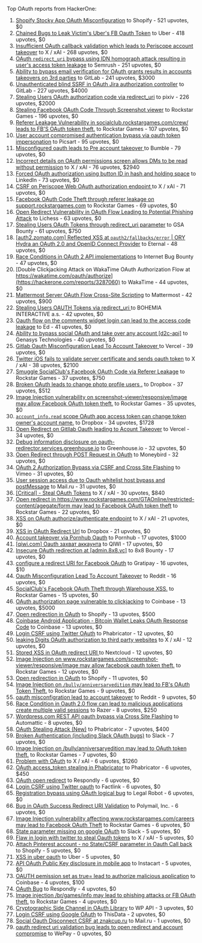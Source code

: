 Top OAuth reports from HackerOne:

1. [Shopify Stocky App OAuth Misconfiguration](https://hackerone.com/reports/740989) to Shopify - 521 upvotes, $0
2. [Chained Bugs to Leak Victim's Uber's FB Oauth Token](https://hackerone.com/reports/202781) to Uber - 418 upvotes, $0
3. [Insufficient OAuth callback validation which leads to Periscope account takeover](https://hackerone.com/reports/110293) to X / xAI - 268 upvotes, $0
4. [OAuth `redirect_uri` bypass using IDN homograph attack resulting in user's access token leakage](https://hackerone.com/reports/861940) to Semrush - 251 upvotes, $0
5. [Ability to bypass email verification for OAuth grants results in accounts takeovers on 3rd parties](https://hackerone.com/reports/922456) to GitLab - 241 upvotes, $3000
6. [Unauthenticated blind SSRF in OAuth Jira authorization controller](https://hackerone.com/reports/398799) to GitLab - 227 upvotes, $4000
7. [Stealing Users OAuth authorization code via redirect_uri](https://hackerone.com/reports/1861974) to pixiv - 226 upvotes, $2000
8. [Stealing Facebook OAuth Code Through Screenshot viewer](https://hackerone.com/reports/488269) to Rockstar Games - 196 upvotes, $0
9. [Referer Leakage Vulnerability in  socialclub.rockstargames.com/crew/ leads to FB'S OAuth token theft.](https://hackerone.com/reports/787160) to Rockstar Games - 107 upvotes, $0
10. [User account compromised authentication bypass via oauth token impersonation](https://hackerone.com/reports/739321) to Picsart - 95 upvotes, $0
11. [Misconfigured oauth leads to Pre account takeover ](https://hackerone.com/reports/1074047) to Bumble - 79 upvotes, $0
12. [Incorrect details on OAuth permissions screen allows DMs to be read without permission](https://hackerone.com/reports/434763) to X / xAI - 76 upvotes, $2940
13. [Forced OAuth authorization using button ID in hash and holding space](https://hackerone.com/reports/2649615) to LinkedIn - 73 upvotes, $0
14. [CSRF on Periscope Web OAuth authorization endpoint ](https://hackerone.com/reports/215381) to X / xAI - 71 upvotes, $0
15. [Facebook OAuth Code Theft through referer leakage on support.rockstargames.com](https://hackerone.com/reports/482743) to Rockstar Games - 69 upvotes, $0
16. [Open Redirect Vulnerability in OAuth Flow Leading to Potential Phishing Attack](https://hackerone.com/reports/3099816) to Lichess - 63 upvotes, $0
17. [Stealing Users OAuth Tokens through redirect_uri parameter](https://hackerone.com/reports/665651) to GSA Bounty - 61 upvotes, $750
18. [[auth2.zomato.com] Reflected XSS at `oauth2/fallbacks/error` | ORY Hydra an OAuth 2.0 and OpenID Connect Provider](https://hackerone.com/reports/456333) to Eternal - 48 upvotes, $0
19. [Race Conditions in OAuth 2 API implementations](https://hackerone.com/reports/55140) to Internet Bug Bounty - 47 upvotes, $0
20. [Double Clickjacking Attack on WakaTime OAuth Authorization Flow at https://wakatime.com/oauth/authorize](https://hackerone.com/reports/3287060) to WakaTime - 44 upvotes, $0
21. [Mattermost Server OAuth Flow Cross-Site Scripting](https://hackerone.com/reports/1216203) to Mattermost - 42 upvotes, $900
22. [Stealing Users OAUTH Tokens via redirect_uri ](https://hackerone.com/reports/405100) to BOHEMIA INTERACTIVE a.s. - 42 upvotes, $0
23. [Oauth flow on the comments widget login can lead to the access code leakage](https://hackerone.com/reports/292783) to Ed - 41 upvotes, $0
24. [Ability to bypass social OAuth and take over any account [d2c-api]](https://hackerone.com/reports/729960) to Genasys Technologies - 40 upvotes, $0
25. [Gitlab Oauth Misconfiguration Lead To Account Takeover ](https://hackerone.com/reports/541701) to Vercel - 39 upvotes, $0
26. [Twitter iOS fails to validate server certificate and sends oauth token](https://hackerone.com/reports/168538) to X / xAI - 38 upvotes, $2100
27. [Smuggle SocialClub's Facebook OAuth Code via Referer Leakage](https://hackerone.com/reports/342709) to Rockstar Games - 37 upvotes, $750
28. [Broken OAuth leads to change photo profile users .](https://hackerone.com/reports/642475) to Dropbox - 37 upvotes, $512
29. [Image Injection vulnerability on screenshot-viewer/responsive/image may allow Facebook OAuth token theft.](https://hackerone.com/reports/655288) to Rockstar Games - 35 upvotes, $0
30. [`account_info.read` scope OAuth app access token can change token owner's account name.](https://hackerone.com/reports/1031240) to Dropbox - 34 upvotes, $1728
31. [Open Redirect on Gitllab Oauth leading to Acount Takeover](https://hackerone.com/reports/677617) to Vercel - 34 upvotes, $0
32. [Debug information disclosure on oauth-redirector.services.greenhouse.io](https://hackerone.com/reports/315205) to Greenhouse.io - 32 upvotes, $0
33. [Open Redirect through POST Request in OAuth](https://hackerone.com/reports/1129761) to Moneybird - 32 upvotes, $0
34. [OAuth 2 Authorization Bypass via CSRF and Cross Site Flashing](https://hackerone.com/reports/136582) to Vimeo - 31 upvotes, $0
35. [User session access due to Oauth whitelist host bypass and postMessage](https://hackerone.com/reports/875938) to Mail.ru - 31 upvotes, $0
36. [[Critical] - Steal OAuth Tokens](https://hackerone.com/reports/131202) to X / xAI - 30 upvotes, $840
37. [Open redirect in https://www.rockstargames.com/GTAOnline/restricted-content/agegate/form may lead to Facebook OAuth token theft](https://hackerone.com/reports/798121) to Rockstar Games - 22 upvotes, $0
38. [XSS on OAuth authorize/authenticate endpoint](https://hackerone.com/reports/87040) to X / xAI - 21 upvotes, $0
39. [XSS in OAuth Redirect Url](https://hackerone.com/reports/163707) to Dropbox - 21 upvotes, $0
40. [Account takeover via Pornhub Oauth](https://hackerone.com/reports/192648) to Pornhub - 17 upvotes, $1000
41. [[qiwi.com] Oauth захват аккаунта](https://hackerone.com/reports/159507) to QIWI - 17 upvotes, $0
42. [Insecure OAuth redirection at [admin.8x8.vc]](https://hackerone.com/reports/770548) to 8x8 Bounty - 17 upvotes, $0
43. [configure a redirect URI for Facebook OAuth](https://hackerone.com/reports/140432) to Gratipay - 16 upvotes, $10
44. [Oauth Misconfiguration Lead To Account Takeover](https://hackerone.com/reports/1212374) to Reddit - 16 upvotes, $0
45. [SocialClub's Facebook OAuth Theft through Warehouse XSS.](https://hackerone.com/reports/316948) to Rockstar Games - 15 upvotes, $0
46. [OAuth authorization page vulnerable to clickjacking](https://hackerone.com/reports/65825) to Coinbase - 13 upvotes, $5000
47. [Open redirection in OAuth](https://hackerone.com/reports/55525) to Shopify - 13 upvotes, $500
48. [Coinbase Android Application - Bitcoin Wallet Leaks OAuth Response Code](https://hackerone.com/reports/5314) to Coinbase - 13 upvotes, $0
49. [Login CSRF using Twitter OAuth](https://hackerone.com/reports/2228) to Phabricator - 12 upvotes, $0
50. [leaking Digits OAuth authorization to third party websites](https://hackerone.com/reports/166942) to X / xAI - 12 upvotes, $0
51. [Stored XSS in OAuth redirect URI ](https://hackerone.com/reports/261138) to Nextcloud - 12 upvotes, $0
52. [Image Injection on www.rockstargames.com/screenshot-viewer/responsive/image may allow facebook oauth token theft.](https://hackerone.com/reports/497655) to Rockstar Games - 12 upvotes, $0
53. [Open redirection in OAuth](https://hackerone.com/reports/405697) to Shopify - 11 upvotes, $0
54. [Image Injection on `/bully/anniversaryedition` may lead to FB's OAuth Token Theft.](https://hackerone.com/reports/659784) to Rockstar Games - 9 upvotes, $0
55. [oauth misconfigration lead to account takeover](https://hackerone.com/reports/1815463) to Reddit - 9 upvotes, $0
56. [Race Condition in Oauth 2.0 flow can lead to malicious applications create multiple valid sessions](https://hackerone.com/reports/699112) to Razer - 8 upvotes, $250
57. [Wordpress.com REST API oauth bypass via Cross Site Flashing](https://hackerone.com/reports/176308) to Automattic - 8 upvotes, $0
58. [OAuth Stealing Attack (New)](https://hackerone.com/reports/3930) to Phabricator - 7 upvotes, $400
59. [Broken Authentication (including Slack OAuth bugs)](https://hackerone.com/reports/2559) to Slack - 7 upvotes, $0
60. [Image Injection on /bully/anniversaryedition may lead to OAuth token theft.](https://hackerone.com/reports/498358) to Rockstar Games - 7 upvotes, $0
61. [Problem with OAuth](https://hackerone.com/reports/46485) to X / xAI - 6 upvotes, $1260
62. [OAuth access_token stealing in Phabricator](https://hackerone.com/reports/3596) to Phabricator - 6 upvotes, $450
63. [OAuth open redirect](https://hackerone.com/reports/7900) to Respondly - 6 upvotes, $0
64. [Login CSRF using Twitter oauth](https://hackerone.com/reports/13555) to Factlink - 6 upvotes, $0
65. [Registration bypass using OAuth logical bug](https://hackerone.com/reports/64946) to Legal Robot - 6 upvotes, $0
66. [Bug in OAuth Success Redirect URI Validation](https://hackerone.com/reports/753547) to Polymail, Inc. - 6 upvotes, $0
67. [Image Injection vulnerability affecting www.rockstargames.com/careers may lead to Facebook OAuth Theft](https://hackerone.com/reports/491654) to Rockstar Games - 6 upvotes, $0
68. [State parameter missing on google OAuth](https://hackerone.com/reports/2688) to Slack - 5 upvotes, $0
69. [Flaw in login with twitter to steal Oauth tokens](https://hackerone.com/reports/44492) to X / xAI - 5 upvotes, $0
70. [Attach Pinterest account - no State/CSRF parameter in Oauth Call back](https://hackerone.com/reports/111218) to Shopify - 5 upvotes, $0
71. [XSS in uber oauth](https://hackerone.com/reports/131052) to Uber - 5 upvotes, $0
72. [API OAuth Public Key disclosure in mobile app](https://hackerone.com/reports/160120) to Instacart - 5 upvotes, $0
73. [OAUTH pemission set as true= lead to authorize malicious application](https://hackerone.com/reports/87561) to Coinbase - 4 upvotes, $100
74. [OAuth Bug](https://hackerone.com/reports/9460) to Respondly - 4 upvotes, $0
75. [Image injection /br/games/info may lead to phishing attacks or FB OAuth theft.](https://hackerone.com/reports/510388) to Rockstar Games - 4 upvotes, $0
76. [Cryptographic Side Channel in OAuth Library](https://hackerone.com/reports/31168) to WP API - 3 upvotes, $0
77. [Login CSRF using Google OAuth](https://hackerone.com/reports/118737) to ThisData - 2 upvotes, $0
78. [Social Oauth Disconnect CSRF at znakcup.ru](https://hackerone.com/reports/1074869) to Mail.ru - 1 upvotes, $0
79. [oauth redirect uri validation bug leads to open redirect and account compromise](https://hackerone.com/reports/20661) to WePay - 0 upvotes, $0
